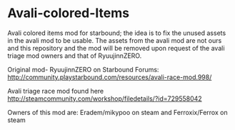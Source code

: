 # Avali-colored-Items
Avali colored items mod for starbound; the idea is to fix the unused assets in the avali mod to be usable. The assets from the avali mod are not ours and this repository and the mod will be removed upon request of the avali triage mod owners and that of RyuujinnZERO. 

Original mod- RyuujinnZERO on Starbound Forums: http://community.playstarbound.com/resources/avali-race-mod.998/  

Avali triage race mod found here http://steamcommunity.com/workshop/filedetails/?id=729558042

Owners of this mod are: Eradem/mikypoo on steam and Ferroxix/Ferrox on steam
